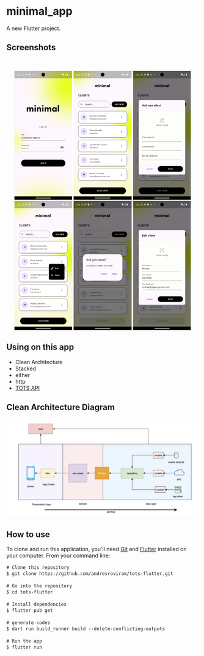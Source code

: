 # minimal_app

A new Flutter project.

## Screenshots

<br>
<p align="center">
<img src="screenshots/Screenshot_1730730111.png" width="30%">
<img src="screenshots/Screenshot_1730730125.png" width="30%">
<img src="screenshots/Screenshot_1730730129.png" width="30%">
<img src="screenshots/Screenshot_1730730136.png" width="30%">
<img src="screenshots/Screenshot_1730730146.png" width="30%">
<img src="screenshots/Screenshot_1730730154.png" width="30%">
</p>

## Using on this app

- Clean Architecture
- Stacked
- either
- http
- [TOTS API](https://myback-execute-dot-my-back-401316.uc.r.appspot.com/6-tots-test)

## Clean Architecture Diagram

![Image](screenshots/diagram.png)


## How to use

To clone and run this application, you'll need [Git](https://git-scm.com/downloads) and [Flutter](https://flutter.dev/docs/get-started/install) installed on your computer. From your command line:

```
# Clone this repository
$ git clone https://github.com/andresroviram/tots-flutter.git

# Go into the repository
$ cd tots-flutter

# Install dependencies
$ flutter pub get

# generate codes
$ dart run build_runner build --delete-conflicting-outputs

# Run the app
$ flutter run
```
